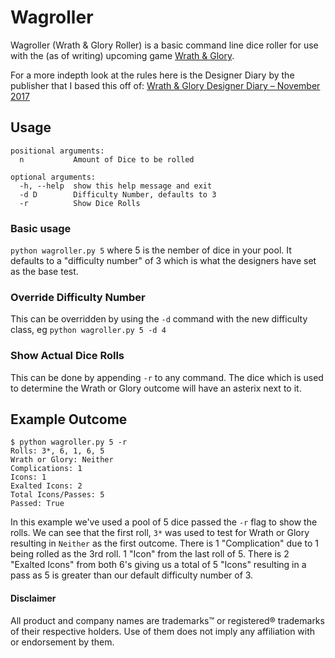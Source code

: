 # Wagroller

Wagroller (Wrath & Glory Roller) is a basic command line dice roller for use with the (as of writing) upcoming game [Wrath & Glory](http://www.ulisses-us.com/games/warhammer-40000-roleplay/ "Wrath & Glory").

For a more indepth look at the rules here is the Designer Diary by the publisher that I based this off of: [Wrath & Glory Designer Diary – November 2017](http://www.ulisses-us.com/wrath-glory-designer-diary-november-2017/ "Wrath & Glory Designer Diary – November 2017")

## Usage

    positional arguments:
      n           Amount of Dice to be rolled

    optional arguments:
      -h, --help  show this help message and exit
      -d D        Difficulty Number, defaults to 3
      -r          Show Dice Rolls

### Basic usage
`python wagroller.py 5` where 5 is the nember of dice in your pool. It defaults to a "difficulty number" of 3 which is  what the designers have set as the base test.

### Override Difficulty Number
This can be overridden by using the `-d` command with the new difficulty class, eg `python wagroller.py 5 -d 4`

### Show Actual Dice Rolls
This can be done by appending `-r` to any command. The dice which is used to determine the Wrath or Glory outcome will have an asterix next to it.

## Example Outcome

    $ python wagroller.py 5 -r
    Rolls: 3*, 6, 1, 6, 5
    Wrath or Glory: Neither
    Complications: 1
    Icons: 1
    Exalted Icons: 2
    Total Icons/Passes: 5
    Passed: True

In this example we've used a pool of 5 dice passed the `-r` flag to show the rolls.
We can see that the first roll, `3*` was used to test for Wrath or Glory resulting in `Neither` as the first outcome. There is 1 "Complication" due to 1 being rolled as the 3rd roll. 1 "Icon" from the last roll of 5. There is 2 "Exalted Icons" from both 6's giving us a total of 5 "Icons" resulting in a pass as 5 is greater than our default difficulty number of 3.

#### Disclaimer
All product and company names are trademarks™ or registered® trademarks of their respective holders. Use of them does not imply any affiliation with or endorsement by them.
